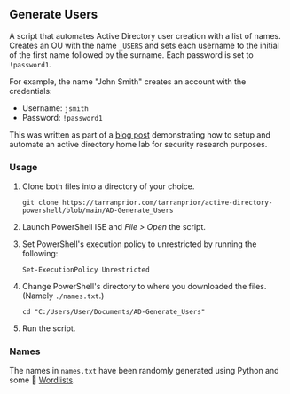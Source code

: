 ## Generate Users
A script that automates Active Directory user creation with a list of names. Creates an OU with the name `_USERS` and sets each username to the initial of the first name followed by the surname. Each password is set to `!password1`.

For example, the name "John Smith" creates an account with the credentials:
- Username: `jsmith`
- Password: `!password1`

This was written as part of a [blog post](https://tarranprior.com) demonstrating how to setup and automate an active directory home lab for security research purposes.

### Usage
1. Clone both files into a directory of your choice.

   ```
   git clone https://tarranprior.com/tarranprior/active-directory-powershell/blob/main/AD-Generate_Users
   ```
2. Launch PowerShell ISE and *File > Open* the script.
3. Set PowerShell's execution policy to unrestricted by running the following:

   ```
   Set-ExecutionPolicy Unrestricted
   ```
4. Change PowerShell's directory to where you downloaded the files. (Namely `./names.txt`.)

   ```
   cd "C:/Users/User/Documents/AD-Generate_Users"
   ```
5. Run the script.

### Names
The names in `names.txt` have been randomly generated using Python and some 📜 [Wordlists](https://github.com/tarranprior/Wordlists).